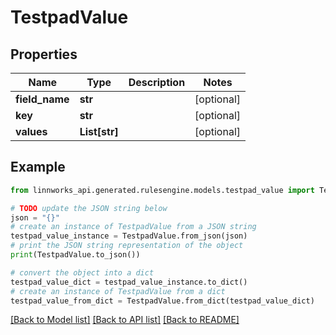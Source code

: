 # TestpadValue


## Properties

Name | Type | Description | Notes
------------ | ------------- | ------------- | -------------
**field_name** | **str** |  | [optional] 
**key** | **str** |  | [optional] 
**values** | **List[str]** |  | [optional] 

## Example

```python
from linnworks_api.generated.rulesengine.models.testpad_value import TestpadValue

# TODO update the JSON string below
json = "{}"
# create an instance of TestpadValue from a JSON string
testpad_value_instance = TestpadValue.from_json(json)
# print the JSON string representation of the object
print(TestpadValue.to_json())

# convert the object into a dict
testpad_value_dict = testpad_value_instance.to_dict()
# create an instance of TestpadValue from a dict
testpad_value_from_dict = TestpadValue.from_dict(testpad_value_dict)
```
[[Back to Model list]](../README.md#documentation-for-models) [[Back to API list]](../README.md#documentation-for-api-endpoints) [[Back to README]](../README.md)


